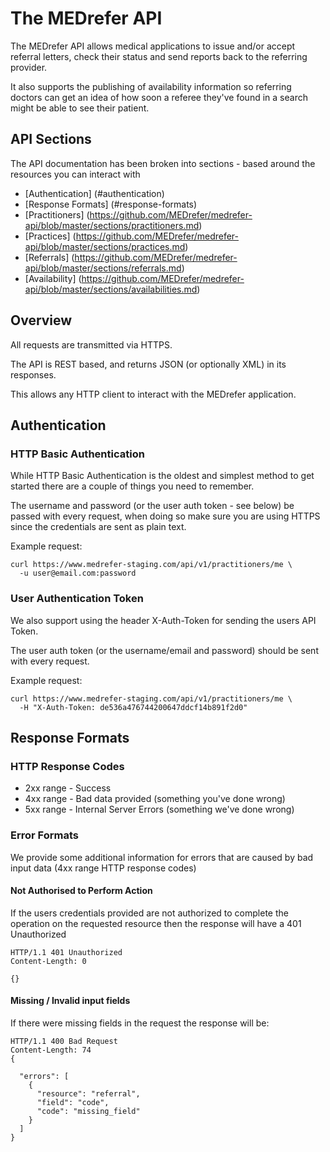 The MEDrefer API
============

The MEDrefer API allows medical applications to issue and/or accept referral letters, check their status and send reports back to the referring provider.

It also supports the publishing of availability information so referring doctors can get an idea of how soon a referee they've found in a search might be able to see their patient.

API Sections
----------
The API documentation has been broken into sections - based around the resources you can interact with
* [Authentication] (#authentication)
* [Response Formats] (#response-formats)
* [Practitioners] (https://github.com/MEDrefer/medrefer-api/blob/master/sections/practitioners.md)
* [Practices] (https://github.com/MEDrefer/medrefer-api/blob/master/sections/practices.md)
* [Referrals] (https://github.com/MEDrefer/medrefer-api/blob/master/sections/referrals.md)
* [Availability] (https://github.com/MEDrefer/medrefer-api/blob/master/sections/availabilities.md)

Overview
----------

All requests are transmitted via HTTPS.

The API is REST based, and returns JSON (or optionally XML) in its responses.

This allows any HTTP client to interact with the MEDrefer application.

Authentication
----------
### HTTP Basic Authentication

While HTTP Basic Authentication is the oldest and simplest method to get started there are a couple of things you need to remember.

The username and password (or the user auth token - see below) be passed with every request, when doing so make sure you are using HTTPS since the credentials are sent as plain text.

Example request:
```shell
curl https://www.medrefer-staging.com/api/v1/practitioners/me \
  -u user@email.com:password
```

### User Authentication Token

We also support using the header X-Auth-Token for sending the users API Token.

The user auth token (or the username/email and password) should be sent with every request.

Example request:
```shell
curl https://www.medrefer-staging.com/api/v1/practitioners/me \
  -H "X-Auth-Token: de536a476744200647ddcf14b891f2d0"
```

Response Formats
--------

### HTTP Response Codes

* 2xx range - Success
* 4xx range - Bad data provided (something you've done wrong)
* 5xx range - Internal Server Errors (something we've done wrong)

### Error Formats

We provide some additional information for errors that are caused by bad input data (4xx range HTTP response codes)

#### Not Authorised to Perform Action
If the users credentials provided are not authorized to complete the operation on the requested resource then the response will have a 401 Unauthorized

```
HTTP/1.1 401 Unauthorized
Content-Length: 0

{}
```

#### Missing / Invalid input fields
If there were missing fields in the request the response will be:

```
HTTP/1.1 400 Bad Request
Content-Length: 74
{

  "errors": [
    {
      "resource": "referral",
      "field": "code",
      "code": "missing_field"
    }
  ]
}
```
